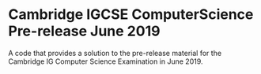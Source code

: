 # Cambridge IGCSE ComputerScience Pre-release June 2019
 A code that provides a solution to the pre-release material for the Cambridge IG Computer Science Examination in June 2019.
